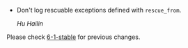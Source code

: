 *   Don't log rescuable exceptions defined with `rescue_from`.

    *Hu Hailin*



Please check [6-1-stable](https://github.com/rails/rails/blob/6-1-stable/activejob/CHANGELOG.md) for previous changes.
